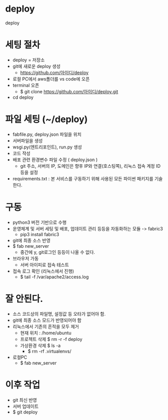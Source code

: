 # deploy
deploy

# 세팅 절차
- deploy = 저장소
- git에 새로운 deploy 생성
  - https://github.com/아이디/deploy
- 로컬 PC에서 aws폴더를 vs code에 오픈
- terminal 오픈
  - $ git clone https://github.com/아이디/deploy.git
- cd deploy

# 파일 세팅 (~/deploy)
- fabfile.py, deploy.json 파일을 위치
- 서버파일을 생성
- wsgi.py(엔트리포인트), run.py 생성
- 코드 작성
- 배포 관련 환경변수 파일 수정 ( deploy.json )
  - git 주소, 서버의 IP, 도메인은 향후 IP와 연결(호스팅쪽), 리눅스 접속 계정 ID 등을 설정
- requirements.txt : 본 서비스를 구동하기 위해 사용된 모든 파이썬 패키지를 기술한다.

# 구동
- python3 버전 기반으로 수행
- 운영체계 및 서버 세팅 및 배포, 업데이트 관리 등등을 자동화하는 모듈 -> fabric3
  -  pip3 install fabric3
- git에 최종 소스 반영 
- $ fab new_server
  - 중간에 y, git로그인 등등이 나올 수 없다.
- 브라우저 가동
  - 서버 아이피로 접속 테스트
- 접속 로그 확인 (리눅스에서 진행)
  - $ tail -f /var/apache2/access.log

# 잘 안된다.
  - 소스 코드상의 파일명, 설정값 등 오타가 없어야 함.
  - git에 최종 소스 모드가 반영되어야 함
  - 리눅스에서 기존의 흔적을 모두 제거
    - 현재 위치 : /home/ubuntu
    - 프로젝트 삭제 $ rm -r -f deploy
    - 가상환경 삭제 $ ls -a
      - $ rm -rf .virtualenvs/
  - 로컬PC
    - $ fab new_server

# 이후 작업
  - git 최신 반영
  - 서버 업데이트
  - $ git deploy
